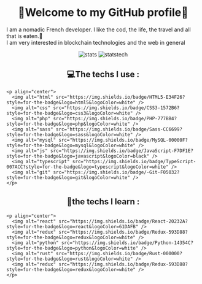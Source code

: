 <h1 align="center">👋Welcome to my GitHub profile👋</h1>

<p>I am a nomadic French developer. I like the cod, the life, the travel and all that is eaten.🍔</br>I am very interested in blockchain technologies and the web in general</p>

<p align="center">
  <img alt="stats" src="https://github-readme-stats.vercel.app/api?username=Erwann-M&theme=blue-green" />
  <img alt="statstech" src="https://github-readme-stats.vercel.app/api/top-langs/?username=Erwann-M&theme=blue-green" />
</p>

<table>
  <thead>
    <h2 align="center">💻The techs I use :</h2>

    <p align="center">
      <img alt="html" src="https://img.shields.io/badge/HTML5-E34F26?style=for-the-badge&logo=html5&logoColor=white" />
      <img alt="css" src="https://img.shields.io/badge/CSS3-1572B6?style=for-the-badge&logo=css3&logoColor=white" />
      <img alt="php" src="https://img.shields.io/badge/PHP-777BB4?style=for-the-badge&logo=php&logoColor=white" />
      <img alt="sass" src="https://img.shields.io/badge/Sass-CC6699?style=for-the-badge&logo=sass&logoColor=white" />
      <img alt="mysql" src="https://img.shields.io/badge/MySQL-00000F?style=for-the-badge&logo=mysql&logoColor=white" />
      <img alt="js" src="https://img.shields.io/badge/JavaScript-F7DF1E?style=for-the-badge&logo=javascript&logoColor=black" />
      <img alt="typescript" src="https://img.shields.io/badge/TypeScript-007ACC?style=for-the-badge&logo=typescript&logoColor=white" />
      <img alt="git" src="https://img.shields.io/badge/-Git-F05032?style=for-the-badge&logo=git&logoColor=white" />
    </p>
  </thead>
  <tbody>
    <h2 align="center">🔬the techs I learn :</h2>

    <p align="center">
      <img alt="react" src="https://img.shields.io/badge/React-20232A?style=for-the-badge&logo=react&logoColor=61DAFB" />
      <img alt="redux" src="https://img.shields.io/badge/Redux-593D88?style=for-the-badge&logo=redux&logoColor=white" />
      <img alt="python" src="https://img.shields.io/badge/Python-14354C?style=for-the-badge&logo=python&logoColor=white" />
      <img alt="rust" src="https://img.shields.io/badge/Rust-000000?style=for-the-badge&logo=rust&logoColor=white" />
      <img alt="redux" src="https://img.shields.io/badge/Redux-593D88?style=for-the-badge&logo=redux&logoColor=white" />
    </p>
   </tbody>
</table>
